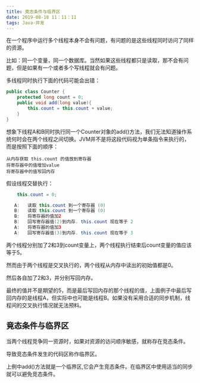 ```yaml
---
title: 竟态条件与临界区
date: 2019-08-18 11：11：11
tags: Java-并发
---
```


在一个程序中运行多个线程本身不会有问题，有问题的是这些线程同时访问了同样的资源。

比如：同一个变量，同一个数据库。当然如果这些线程都只是读取，那不会有问题，但是如果有一个或者多个写线程就会有问题。

多线程同时执行下面的代码可能会出错：

```java
public class Counter {
	protected long count = 0;
	public void add(long value){
		this.count = this.count + value;   
	}
}
```

想象下线程A和B同时执行同一个Counter对象的add()方法，我们无法知道操作系统何时会在两个线程之间切换。JVM并不是将这段代码视为单条指令来执行的，而是按照下面的顺序：

```
从内存获取 this.count 的值放到寄存器
将寄存器中的值增加value
将寄存器中的值写回内存
```

假设线程交替执行：

```java
	this.count = 0;

   A:	读取 this.count 到一个寄存器 (0)
   B:	读取 this.count 到一个寄存器 (0)
   B: 	将寄存器的值加2
   B:	回写寄存器值(2)到内存. this.count 现在等于 2
   A:	将寄存器的值加3
   A:	回写寄存器值(3)到内存. this.count 现在等于 3
```

两个线程分别加了2和3到count变量上，两个线程执行结束后count变量的值应该等于5。

然而由于两个线程是交叉执行的，两个线程从内存中读出的初始值都是0。

然后各自加了2和3，并分别写回内存。

最终的值并不是期望的5，而是最后写回内存的那个线程的值，上面例子中最后写回内存的是线程A，但实际中也可能是线程B。如果没有采用合适的同步机制，线程间的交叉执行情况就无法预料。



## 竟态条件与临界区

当两个线程竞争同一资源时，如果对资源的访问顺序敏感，就称存在竞态条件。

导致竞态条件发生的代码区称作临界区。

上例中add()方法就是一个临界区,它会产生竞态条件。在临界区中使用适当的同步就可以避免竞态条件。